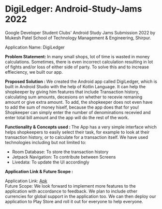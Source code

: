 # DigiLedger: Android-Study-Jams 2022
Google Developer Student Clubs' Android Study Jams Submission 2022 by Mukesh Patel School of Technology Management &amp; Engineering, Shirpur.

  Application Name: DigiLedger

  <b> Problem Statement: </b>
  In many small shops, lot of time is wasted in money calculations. Sometimes, there is even incorrect calculation resulting in lot of fights and/or loss of either side of party. To solve this and to increase effieciency, we built our app. 

  <b> Proposed Solution : </b>
  We created the Android app called DigiLedger, which is built in Android Studio with the help of Kotlin Language. It can help the shopkeeper by giving him features that include Transaction history, calculating sum amounts, decesions on whether to recevie remaning amount or give extra amount. To add, the shopkeeper does not even have to add the sum of money hiself, because the app does that for you! Shopkeeper can simply enter the number of denominations recevied and enter total bill amount and the app will do the rest of the work.

  <b> Functionality & Concepts used : </b>
The App has a very simple interface which helps shopkeepers to easily select their task, for example to look at their transaction history, or to calculate for a transaction itself. We have used technologies including but not limited to:
- Room Database: To store the transaction history
- Jetpack Navigation: To contribute between Screens
- Livedata: To update the UI accordingly

<b> Application Link & Future Scope : </b>

Application Link: [Apk](TBD)
<br>
Future Scope: We look forward to implement more features to the application with accordance to feedback. We plan to include other currencies for global support in the application too.
  We can then deploy our application to Play Store and roll it out for everyone to help everyone.
